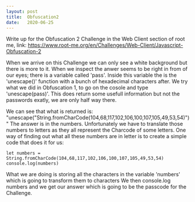 ```yaml
---
layout: post
title:  Obfuscation2
date:   2020-06-25
---
```

Write up for the Obfuscation 2 Challenge in the Web Client section of root me, link: https://www.root-me.org/en/Challenges/Web-Client/Javascript-Obfuscation-2

When we arrive on this Challenge we can only see a white background but there is more to it. When we inspect the anwer seems to be right in from of our eyes; there is a variable called 'pass'. Inside this variable the is the 'unescape()' function with a bunch of hexadecimal characters after. We try what we did in Obfuscation 1, to go on the cosole and type 'unescape(pass)'. This does return some usefull information but not the passwords exatly, we are only half way there.

We can see that what is returned is:
"unescape("String.fromCharCode(104,68,117,102,106,100,107,105,49,53,54)")"
The answer is in the numbers. Unfortunately we have to translate those numbers to letters as they all represent the Charcode of some letters.
One way of finding out what all these numbers are in letter is to create a simple code that does it for us:

    let numbers = String.fromCharCode(104,68,117,102,106,100,107,105,49,53,54)
    console.log(numbers)

What we are doing is storing all the characters in the variable 'numbers' which is going to transform them to characters
We then console.log numbers and we get our answer which is going to be the passcode for the Challenge.
